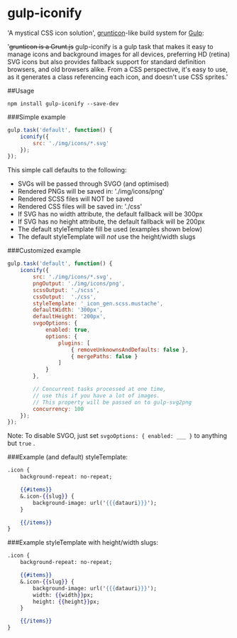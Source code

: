 gulp-iconify
============

'A mystical CSS icon solution', [grunticon](https://github.com/filamentgroup/grunticon)-like build system for [Gulp](https://github.com/gulpjs/gulp):

'~~grunticon is a Grunt.js~~ gulp-iconify is a gulp task that makes it easy to manage icons and background images for all devices, preferring HD (retina) SVG icons but also provides fallback support for standard definition browsers, and old browsers alike. From a CSS perspective, it's easy to use, as it generates a class referencing each icon, and doesn't use CSS sprites.'


##Usage
```shell
npm install gulp-iconify --save-dev
```

###Simple example
```javascript
gulp.task('default', function() {
    iconify({
        src: './img/icons/*.svg'
    });
});
```

This simple call defaults to the following:
- SVGs will be passed through SVGO (and optimised)
- Rendered PNGs will be saved in: './img/icons/png'
- Rendered SCSS files will NOT be saved
- Rendered CSS files will be saved in: './css'
- If SVG has no width attribute, the default fallback will be 300px
- If SVG has no height attribute, the default fallback will be 200px
- The default styleTemplate fill be used (examples shown below)
- The default styleTemplate will *not* use the height/width slugs

###Customized example
```javascript
gulp.task('default', function() {
    iconify({
        src: './img/icons/*.svg',
        pngOutput: './img/icons/png',
        scssOutput: './scss',
        cssOutput:  './css',
        styleTemplate: '_icon_gen.scss.mustache',
        defaultWidth: '300px',
        defaultHeight: '200px',
        svgoOptions: {
            enabled: true,
            options: {
                plugins: [
                    { removeUnknownsAndDefaults: false },
                    { mergePaths: false }
                ]
            }
        },

        // Concurrent tasks processed at one time,
        // use this if you have a lot of images.
        // This property will be passed on to gulp-svg2png
        concurrency: 100
    });
});
```

Note: To disable SVGO, just set ```svgoOptions: { enabled: ___ }``` to anything but ```true``` .

###Example (and default) styleTemplate:
```mustache
.icon {
    background-repeat: no-repeat;

    {{#items}}
    &.icon-{{slug}} {
        background-image: url('{{{datauri}}}');
    }

    {{/items}}
}
```

###Example styleTemplate with height/width slugs:
```mustache
.icon {
    background-repeat: no-repeat;

    {{#items}}
    &.icon-{{slug}} {
        background-image: url('{{{datauri}}}');
        width: {{width}}px;
        height: {{height}}px;
    }

    {{/items}}
}
```
